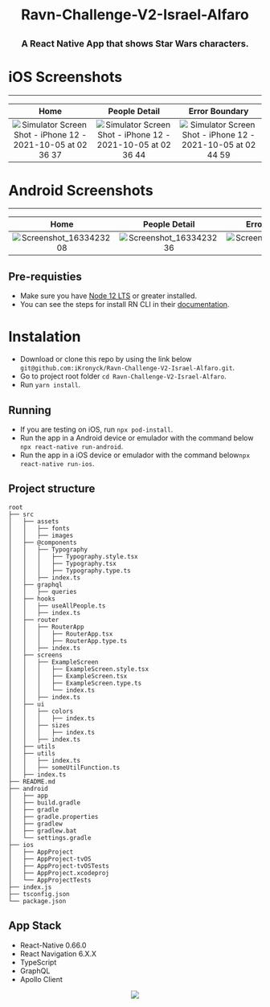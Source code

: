 <h1 align="center" >Ravn-Challenge-V2-Israel-Alfaro</h1>
<h2 align="center" > 
  <sup>
    <b> A React Native App that shows Star Wars characters. </b> 
  </sup>  
</h2> 


# iOS Screenshots


---

| Home | People Detail | Error Boundary
|:-:|:-:|:-:|
| ![Simulator Screen Shot - iPhone 12 - 2021-10-05 at 02 36 37](https://user-images.githubusercontent.com/12678606/135989559-41a7d6d2-4a88-4d80-931e-17a93b4fd39c.png) | ![Simulator Screen Shot - iPhone 12 - 2021-10-05 at 02 36 44](https://user-images.githubusercontent.com/12678606/135989642-ae3667fc-8796-43ea-971f-8ae6171b6717.png) | ![Simulator Screen Shot - iPhone 12 - 2021-10-05 at 02 44 59](https://user-images.githubusercontent.com/12678606/135990935-0579888e-4fc1-4c22-9031-abba6055f7d8.png)

# Android Screenshots

---

| Home | People Detail | Error Boundary
|:-:|:-:|:-:|
| ![Screenshot_1633423208](https://user-images.githubusercontent.com/12678606/135990173-2861125a-0ec6-430e-98a7-0ac1a23b344e.png) | ![Screenshot_1633423236](https://user-images.githubusercontent.com/12678606/135990236-7c9dc281-f7dd-4ad9-8b97-e418437a0d91.png) | ![Screenshot_1633423414](https://user-images.githubusercontent.com/12678606/135990640-d39c8b2a-725a-464c-972b-6147f975f5c7.png)


## Pre-requisties
  - Make sure you have [Node 12 LTS](https://nodejs.org/en/download/) or greater installed.
  - You can see the steps for install RN CLI in their [documentation](https://reactnative.dev/docs/environment-setup).

# Instalation

- Download or clone this repo by using the link below `git@github.com:iKronyck/Ravn-Challenge-V2-Israel-Alfaro.git`.
- Go to project root folder `cd Ravn-Challenge-V2-Israel-Alfaro`.
- Run `yarn install`.

## Running

- If you are testing on iOS, run `npx pod-install`.
- Run the app in a Android device or emulador with the command below `npx react-native run-android`.
- Run the app in a iOS device or emulador with the command below`npx react-native run-ios`.

## Project structure

```
root
├── src
│   ├── assets
│   │   ├── fonts
│   │   ├── images
│   ├── @components
│   │   ├── Typography
│   │   │   ├── Typography.style.tsx
│   │   │   ├── Typography.tsx
│   │   │   ├── Typography.type.ts
│   │   ├── index.ts
│   ├── graphql
│   │   ├── queries
│   ├── hooks
│   │   ├── useAllPeople.ts
│   │   ├── index.ts
│   ├── router
│   │   ├── RouterApp
│   │   │   ├── RouterApp.tsx
│   │   │   ├── RouterApp.type.ts
│   │   ├── index.ts
│   ├── screens
│   │   ├── ExampleScreen
│   │   │   ├── ExampleScreen.style.tsx
│   │   │   ├── ExampleScreen.tsx
│   │   │   ├── ExampleScreen.type.ts
│   │   │   └── index.ts    
│   │   ├── index.ts 
│   ├── ui
│   │   ├── colors
│   │   │   ├── index.ts
│   │   ├── sizes
│   │   │   ├── index.ts  
│   │   ├── index.ts 
│   ├── utils
│   ├── utils
│   │   ├── index.ts
│   │   ├── someUtilFunction.ts
│   ├── index.ts
├── README.md
├── android
│   ├── app
│   ├── build.gradle
│   ├── gradle
│   ├── gradle.properties
│   ├── gradlew
│   ├── gradlew.bat
│   └── settings.gradle
├── ios
│   ├── AppProject
│   ├── AppProject-tvOS
│   ├── AppProject-tvOSTests
│   ├── AppProject.xcodeproj
│   └── AppProjectTests
├── index.js
├── tsconfig.json
└── package.json

```

## App Stack

- React-Native 0.66.0
- React Navigation 6.X.X
- TypeScript
- GraphQL
- Apollo Client

<p align="center">
  <img src="https://visitor-badge.laobi.icu/badge?page_id=Ravn-Challenge-V2-Israel-Alfaro" id="counter">
</p>
